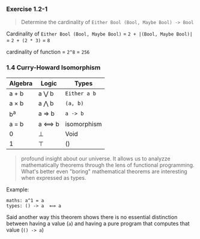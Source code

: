 ### Exercise 1.2-1
> Determine the cardinality of `Either Bool (Bool, Maybe Bool) -> Bool`

Cardinality of `Either Bool (Bool, Maybe Bool)` = `2 + |(Bool, Maybe Bool)|`
= `2 + (2 * 3)`
= `8`

cardinality of function = `2^8` = `256`

### 1.4 Curry-Howard Isomorphism

| Algebra  | Logic | Types |
| ------------- | ------------- | --- |
| a + b  | a ⋁ b  | `Either a b` |
| a × b  | a ⋀ b | `(a, b)`  |
|  b<sup>a</sup> | a ⇒ b | `a -> b` |
| a = b | a ⟺ b | isomorphism |
| 0 | ⊥ | Void |
| 1 | ⊤ | () |

> profound insight about our universe. It allows us to analyzze mathematically theorems through the lens of functional programming. What's better even "boring" mathematical theorems are interesting when expressed as types.

Example:

```
maths: a^1 = a
types: () -> a  ⟺ a
```

Said another way this theorem shows there is no essential distinction between having a value (`a`) and having a pure program that computes that value (`() -> a`)
